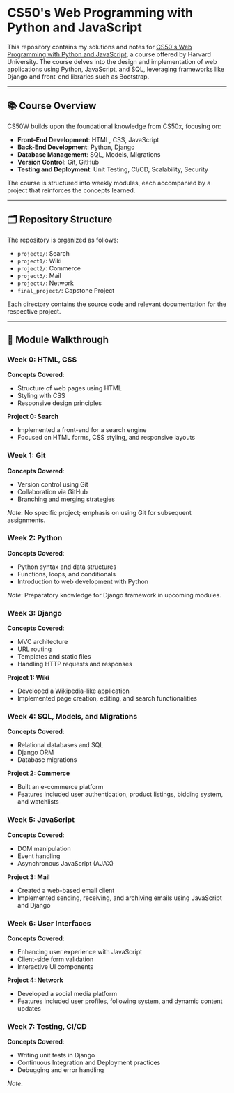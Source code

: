 # CS50's Web Programming with Python and JavaScript

This repository contains my solutions and notes for [CS50's Web Programming with Python and JavaScript](https://cs50.harvard.edu/web/), a course offered by Harvard University. The course delves into the design and implementation of web applications using Python, JavaScript, and SQL, leveraging frameworks like Django and front-end libraries such as Bootstrap.

---

## 📚 Course Overview

CS50W builds upon the foundational knowledge from CS50x, focusing on:

- **Front-End Development**: HTML, CSS, JavaScript
- **Back-End Development**: Python, Django
- **Database Management**: SQL, Models, Migrations
- **Version Control**: Git, GitHub
- **Testing and Deployment**: Unit Testing, CI/CD, Scalability, Security

The course is structured into weekly modules, each accompanied by a project that reinforces the concepts learned.

---

## 🗂️ Repository Structure

The repository is organized as follows:

- `project0/`: Search
- `project1/`: Wiki
- `project2/`: Commerce
- `project3/`: Mail
- `project4/`: Network
- `final_project/`: Capstone Project

Each directory contains the source code and relevant documentation for the respective project.

---

## 🧭 Module Walkthrough

### Week 0: HTML, CSS

**Concepts Covered**:

- Structure of web pages using HTML
- Styling with CSS
- Responsive design principles

**Project 0: Search**

- Implemented a front-end for a search engine
- Focused on HTML forms, CSS styling, and responsive layouts

### Week 1: Git

**Concepts Covered**:

- Version control using Git
- Collaboration via GitHub
- Branching and merging strategies

*Note*: No specific project; emphasis on using Git for subsequent assignments.

### Week 2: Python

**Concepts Covered**:

- Python syntax and data structures
- Functions, loops, and conditionals
- Introduction to web development with Python

*Note*: Preparatory knowledge for Django framework in upcoming modules.

### Week 3: Django

**Concepts Covered**:

- MVC architecture
- URL routing
- Templates and static files
- Handling HTTP requests and responses

**Project 1: Wiki**

- Developed a Wikipedia-like application
- Implemented page creation, editing, and search functionalities

### Week 4: SQL, Models, and Migrations

**Concepts Covered**:

- Relational databases and SQL
- Django ORM
- Database migrations

**Project 2: Commerce**

- Built an e-commerce platform
- Features included user authentication, product listings, bidding system, and watchlists

### Week 5: JavaScript

**Concepts Covered**:

- DOM manipulation
- Event handling
- Asynchronous JavaScript (AJAX)

**Project 3: Mail**

- Created a web-based email client
- Implemented sending, receiving, and archiving emails using JavaScript and Django

### Week 6: User Interfaces

**Concepts Covered**:

- Enhancing user experience with JavaScript
- Client-side form validation
- Interactive UI components

**Project 4: Network**

- Developed a social media platform
- Features included user profiles, following system, and dynamic content updates

### Week 7: Testing, CI/CD

**Concepts Covered**:

- Writing unit tests in Django
- Continuous Integration and Deployment practices
- Debugging and error handling

*Note*:
